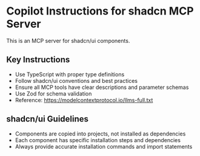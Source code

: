 # Copilot Instructions for shadcn MCP Server

<!-- Use this file to provide workspace-specific custom instructions to Copilot. For more details, visit https://code.visualstudio.com/docs/copilot/copilot-customization#_use-a-githubcopilotinstructionsmd-file -->

This is an MCP server for shadcn/ui components.

## Key Instructions
- Use TypeScript with proper type definitions
- Follow shadcn/ui conventions and best practices
- Ensure all MCP tools have clear descriptions and parameter schemas
- Use Zod for schema validation
- Reference: https://modelcontextprotocol.io/llms-full.txt

## shadcn/ui Guidelines
- Components are copied into projects, not installed as dependencies
- Each component has specific installation steps and dependencies
- Always provide accurate installation commands and import statements
